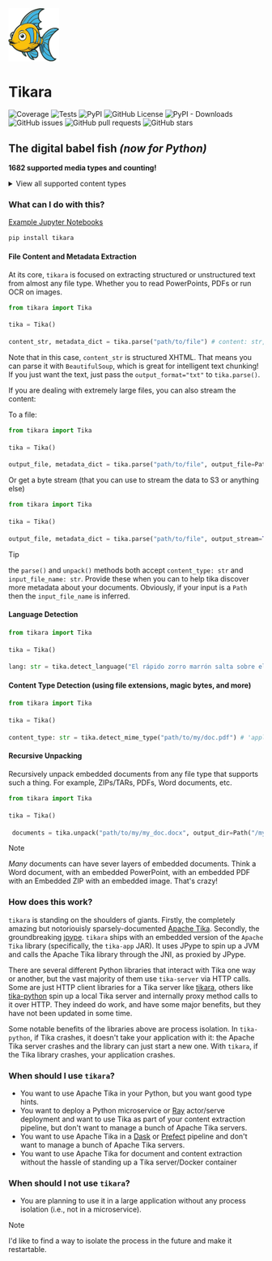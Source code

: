 <img src="https://raw.githubusercontent.com/baughmann/tikara/refs/heads/master/tikara_logo.svg" alt="Tikara Logo" style="width:100px;"/>

# Tikara

![Coverage](https://img.shields.io/badge/dynamic/xml?url=https://raw.githubusercontent.com/baughmann/tikara/refs/heads/master/coverage.xml&query=/coverage/@line-rate%20*%20100&suffix=%25&color=brightgreen&label=coverage) ![Tests](https://img.shields.io/badge/dynamic/xml?url=https://raw.githubusercontent.com/baughmann/tikara/refs/heads/master/junit.xml&query=/testsuites/testsuite/@tests&label=tests&color=green) ![PyPI](https://img.shields.io/pypi/v/tikara) ![GitHub License](https://img.shields.io/github/license/baughmann/tikara) ![PyPI - Downloads](https://img.shields.io/pypi/dm/tikara) ![GitHub issues](https://img.shields.io/github/issues/baughmann/tikara) ![GitHub pull requests](https://img.shields.io/github/issues-pr/baughmann/tikara) ![GitHub stars](https://img.shields.io/github/stars/baughmann/tikara?style=social)

## The digital babel fish _(now for Python)_

**1682 supported media types and counting!**

<details>
<summary>View all supported content types</summary>
    
    - `application/activemessage`
    - `application/andrew-inset`
    - `application/applefile`
    - `application/applixware`
    - `application/atom+xml`
    - `application/atomcat+xml`
    - `application/atomicmail`
    - `application/atomsvc+xml`
    - `application/auth-policy+xml`
    - `application/batch-smtp`
    - `application/beep+xml`
    - `application/bizagi-modeler`
    - `application/cals-1840`
    - `application/cbor`
    - `application/ccxml+xml`
    - `application/cea-2018+xml`
    - `application/cellml+xml`
    - `application/cnrp+xml`
    - `application/commonground`
    - `application/conference-info+xml`
    - `application/coreldraw`
    - `application/cpl+xml`
    - `application/csta+xml`
    - `application/cstadata+xml`
    - `application/cu-seeme`
    - `application/cybercash`
    - `application/dash+xml`
    - `application/davmount+xml`
    - `application/dca-rft`
    - `application/dec-dx`
    - `application/dialog-info+xml`
    - `application/dicom`
    - `application/dif+xml`
    - `application/dita+xml`
    - `application/dita+xml; format=concept`
    - `application/dita+xml; format=map`
    - `application/dita+xml; format=task`
    - `application/dita+xml; format=topic`
    - `application/dita+xml; format=val`
    - `application/dns`
    - `application/dvcs`
    - `application/ecmascript`
    - `application/edi-consent`
    - `application/edi-x12`
    - `application/edifact`
    - `application/emma+xml`
    - `application/envi.hdr`
    - `application/epp+xml`
    - `application/epub+zip`
    - `application/eshop`
    - `application/example`
    - `application/fastinfoset`
    - `application/fastsoap`
    - `application/fits`
    - `application/font-tdpfr`
    - `application/gzip`
    - `application/h224`
    - `application/http`
    - `application/hwp+zip`
    - `application/hyperstudio`
    - `application/ibe-key-request+xml`
    - `application/ibe-pkg-reply+xml`
    - `application/ibe-pp-data`
    - `application/iges`
    - `application/illustrator`
    - `application/illustrator+ps`
    - `application/im-iscomposing+xml`
    - `application/index`
    - `application/index.cmd`
    - `application/index.obj`
    - `application/index.response`
    - `application/index.vnd`
    - `application/inf`
    - `application/iotp`
    - `application/ipp`
    - `application/isup`
    - `application/java-archive`
    - `application/java-serialized-object`
    - `application/java-vm`
    - `application/json`
    - `application/kate`
    - `application/kpml-request+xml`
    - `application/kpml-response+xml`
    - `application/lost+xml`
    - `application/mac-binhex40`
    - `application/mac-compactpro`
    - `application/macwriteii`
    - `application/manifest+json`
    - `application/marc`
    - `application/mathematica`
    - `application/mathml+xml`
    - `application/mbms-associated-procedure-description+xml`
    - `application/mbms-deregister+xml`
    - `application/mbms-envelope+xml`
    - `application/mbms-msk+xml`
    - `application/mbms-msk-response+xml`
    - `application/mbms-protection-description+xml`
    - `application/mbms-reception-report+xml`
    - `application/mbms-register+xml`
    - `application/mbms-register-response+xml`
    - `application/mbms-user-service-description+xml`
    - `application/mbox`
    - `application/media_control+xml`
    - `application/mediaservercontrol+xml`
    - `application/mikey`
    - `application/moss-keys`
    - `application/moss-signature`
    - `application/mosskey-data`
    - `application/mosskey-request`
    - `application/mp4`
    - `application/mpeg4-generic`
    - `application/mpeg4-iod`
    - `application/mpeg4-iod-xmt`
    - `application/msword`
    - `application/msword2`
    - `application/msword5`
    - `application/mxf`
    - `application/nasdata`
    - `application/news-checkgroups`
    - `application/news-groupinfo`
    - `application/news-transmission`
    - `application/nss`
    - `application/ocsp-request`
    - `application/ocsp-response`
    - `application/octet-stream`
    - `application/oda`
    - `application/oebps-package+xml`
    - `application/ogg`
    - `application/onenote`
    - `application/onenote; format=one`
    - `application/onenote; format=onetoc2`
    - `application/onenote; format=package`
    - `application/onix-message+xml`
    - `application/onix-message-short+xml`
    - `application/parityfec`
    - `application/patch-ops-error+xml`
    - `application/pdf`
    - `application/pgp-encrypted`
    - `application/pgp-keys`
    - `application/pgp-signature`
    - `application/pics-rules`
    - `application/pidf+xml`
    - `application/pidf-diff+xml`
    - `application/pkcs10`
    - `application/pkcs7-mime`
    - `application/pkcs7-signature`
    - `application/pkix-cert`
    - `application/pkix-crl`
    - `application/pkix-pkipath`
    - `application/pkixcmp`
    - `application/pls+xml`
    - `application/poc-settings+xml`
    - `application/postscript`
    - `application/prs.alvestrand.titrax-sheet`
    - `application/prs.cww`
    - `application/prs.nprend`
    - `application/prs.plucker`
    - `application/qsig`
    - `application/quicktime`
    - `application/rdf+xml`
    - `application/reginfo+xml`
    - `application/relax-ng-compact-syntax`
    - `application/remote-printing`
    - `application/resource-lists+xml`
    - `application/resource-lists-diff+xml`
    - `application/riscos`
    - `application/rlmi+xml`
    - `application/rls-services+xml`
    - `application/rsd+xml`
    - `application/rss+xml`
    - `application/rtf`
    - `application/rtx`
    - `application/samlassertion+xml`
    - `application/samlmetadata+xml`
    - `application/sbml+xml`
    - `application/scvp-cv-request`
    - `application/scvp-cv-response`
    - `application/scvp-vp-request`
    - `application/scvp-vp-response`
    - `application/sdp`
    - `application/sereal`
    - `application/sereal; version=1`
    - `application/sereal; version=2`
    - `application/sereal; version=3`
    - `application/set-payment`
    - `application/set-payment-initiation`
    - `application/set-registration`
    - `application/set-registration-initiation`
    - `application/sgml`
    - `application/sgml-open-catalog`
    - `application/shf+xml`
    - `application/sieve`
    - `application/simple-filter+xml`
    - `application/simple-message-summary`
    - `application/simplesymbolcontainer`
    - `application/slate`
    - `application/sldworks`
    - `application/smil+xml`
    - `application/soap+fastinfoset`
    - `application/soap+xml`
    - `application/sparql-query`
    - `application/sparql-results+xml`
    - `application/spirits-event+xml`
    - `application/srgs`
    - `application/srgs+xml`
    - `application/ssml+xml`
    - `application/timestamp-query`
    - `application/timestamp-reply`
    - `application/timestamped-data`
    - `application/ttml+xml`
    - `application/tve-trigger`
    - `application/ulpfec`
    - `application/vemmi`
    - `application/vividence.scriptfile`
    - `application/vnd.3gpp.bsf+xml`
    - `application/vnd.3gpp.pic-bw-large`
    - `application/vnd.3gpp.pic-bw-small`
    - `application/vnd.3gpp.pic-bw-var`
    - `application/vnd.3gpp.sms`
    - `application/vnd.3gpp2.bcmcsinfo+xml`
    - `application/vnd.3gpp2.sms`
    - `application/vnd.3gpp2.tcap`
    - `application/vnd.3m.post-it-notes`
    - `application/vnd.accpac.simply.aso`
    - `application/vnd.accpac.simply.imp`
    - `application/vnd.acucobol`
    - `application/vnd.acucorp`
    - `application/vnd.adobe.aftereffects.project`
    - `application/vnd.adobe.aftereffects.template`
    - `application/vnd.adobe.air-application-installer-package+zip`
    - `application/vnd.adobe.indesign-idml-package`
    - `application/vnd.adobe.xdp+xml`
    - `application/vnd.adobe.xfdf`
    - `application/vnd.aether.imp`
    - `application/vnd.airzip.filesecure.azf`
    - `application/vnd.airzip.filesecure.azs`
    - `application/vnd.amazon.ebook`
    - `application/vnd.americandynamics.acc`
    - `application/vnd.amiga.ami`
    - `application/vnd.android.package-archive`
    - `application/vnd.anser-web-certificate-issue-initiation`
    - `application/vnd.anser-web-funds-transfer-initiation`
    - `application/vnd.antix.game-component`
    - `application/vnd.apple.installer+xml`
    - `application/vnd.apple.iwork`
    - `application/vnd.apple.keynote`
    - `application/vnd.apple.mpegurl`
    - `application/vnd.apple.numbers`
    - `application/vnd.apple.pages`
    - `application/vnd.apple.unknown.13`
    - `application/vnd.arastra.swi`
    - `application/vnd.audiograph`
    - `application/vnd.autopackage`
    - `application/vnd.avistar+xml`
    - `application/vnd.blueice.multipass`
    - `application/vnd.bluetooth.ep.oob`
    - `application/vnd.bmi`
    - `application/vnd.businessobjects`
    - `application/vnd.cab-jscript`
    - `application/vnd.canon-cpdl`
    - `application/vnd.canon-lips`
    - `application/vnd.cendio.thinlinc.clientconf`
    - `application/vnd.chemdraw+xml`
    - `application/vnd.chipnuts.karaoke-mmd`
    - `application/vnd.cinderella`
    - `application/vnd.cirpack.isdn-ext`
    - `application/vnd.claymore`
    - `application/vnd.clonk.c4group`
    - `application/vnd.commerce-battelle`
    - `application/vnd.commonspace`
    - `application/vnd.contact.cmsg`
    - `application/vnd.cosmocaller`
    - `application/vnd.crick.clicker`
    - `application/vnd.crick.clicker.keyboard`
    - `application/vnd.crick.clicker.palette`
    - `application/vnd.crick.clicker.template`
    - `application/vnd.crick.clicker.wordbank`
    - `application/vnd.criticaltools.wbs+xml`
    - `application/vnd.ctc-posml`
    - `application/vnd.ctct.ws+xml`
    - `application/vnd.cups-pdf`
    - `application/vnd.cups-postscript`
    - `application/vnd.cups-ppd`
    - `application/vnd.cups-raster`
    - `application/vnd.cups-raw`
    - `application/vnd.curl.car`
    - `application/vnd.curl.pcurl`
    - `application/vnd.cybank`
    - `application/vnd.data-vision.rdz`
    - `application/vnd.denovo.fcselayout-link`
    - `application/vnd.digilite.prolights`
    - `application/vnd.dir-bi.plate-dl-nosuffix`
    - `application/vnd.dna`
    - `application/vnd.dolby.mlp`
    - `application/vnd.dolby.mobile.1`
    - `application/vnd.dolby.mobile.2`
    - `application/vnd.dpgraph`
    - `application/vnd.dreamfactory`
    - `application/vnd.dvb.esgcontainer`
    - `application/vnd.dvb.ipdcdftnotifaccess`
    - `application/vnd.dvb.ipdcesgaccess`
    - `application/vnd.dvb.ipdcroaming`
    - `application/vnd.dvb.iptv.alfec-base`
    - `application/vnd.dvb.iptv.alfec-enhancement`
    - `application/vnd.dvb.notif-aggregate-root+xml`
    - `application/vnd.dvb.notif-container+xml`
    - `application/vnd.dvb.notif-generic+xml`
    - `application/vnd.dvb.notif-ia-msglist+xml`
    - `application/vnd.dvb.notif-ia-registration-request+xml`
    - `application/vnd.dvb.notif-ia-registration-response+xml`
    - `application/vnd.dvb.notif-init+xml`
    - `application/vnd.dxr`
    - `application/vnd.dynageo`
    - `application/vnd.ecdis-update`
    - `application/vnd.ecowin.chart`
    - `application/vnd.ecowin.filerequest`
    - `application/vnd.ecowin.fileupdate`
    - `application/vnd.ecowin.series`
    - `application/vnd.ecowin.seriesrequest`
    - `application/vnd.ecowin.seriesupdate`
    - `application/vnd.emclient.accessrequest+xml`
    - `application/vnd.enliven`
    - `application/vnd.epson.esf`
    - `application/vnd.epson.msf`
    - `application/vnd.epson.quickanime`
    - `application/vnd.epson.salt`
    - `application/vnd.epson.ssf`
    - `application/vnd.ericsson.quickcall`
    - `application/vnd.eszigno3+xml`
    - `application/vnd.etsi.aoc+xml`
    - `application/vnd.etsi.asic-e+zip`
    - `application/vnd.etsi.asic-s+zip`
    - `application/vnd.etsi.cug+xml`
    - `application/vnd.etsi.iptvcommand+xml`
    - `application/vnd.etsi.iptvdiscovery+xml`
    - `application/vnd.etsi.iptvprofile+xml`
    - `application/vnd.etsi.iptvsad-bc+xml`
    - `application/vnd.etsi.iptvsad-cod+xml`
    - `application/vnd.etsi.iptvsad-npvr+xml`
    - `application/vnd.etsi.iptvueprofile+xml`
    - `application/vnd.etsi.mcid+xml`
    - `application/vnd.etsi.sci+xml`
    - `application/vnd.etsi.simservs+xml`
    - `application/vnd.eudora.data`
    - `application/vnd.ezpix-album`
    - `application/vnd.ezpix-package`
    - `application/vnd.f-secure.mobile`
    - `application/vnd.fdf`
    - `application/vnd.fdsn.mseed`
    - `application/vnd.fdsn.seed`
    - `application/vnd.ffsns`
    - `application/vnd.fints`
    - `application/vnd.flographit`
    - `application/vnd.fluxtime.clip`
    - `application/vnd.font-fontforge-sfd`
    - `application/vnd.framemaker`
    - `application/vnd.frogans.fnc`
    - `application/vnd.frogans.ltf`
    - `application/vnd.fsc.weblaunch`
    - `application/vnd.fujitsu.oasys`
    - `application/vnd.fujitsu.oasys2`
    - `application/vnd.fujitsu.oasys3`
    - `application/vnd.fujitsu.oasysgp`
    - `application/vnd.fujitsu.oasysprs`
    - `application/vnd.fujixerox.art-ex`
    - `application/vnd.fujixerox.art4`
    - `application/vnd.fujixerox.ddd`
    - `application/vnd.fujixerox.docuworks`
    - `application/vnd.fujixerox.docuworks.binder`
    - `application/vnd.fujixerox.hbpl`
    - `application/vnd.fut-misnet`
    - `application/vnd.fuzzysheet`
    - `application/vnd.genomatix.tuxedo`
    - `application/vnd.geogebra.file`
    - `application/vnd.geogebra.tool`
    - `application/vnd.geometry-explorer`
    - `application/vnd.gmx`
    - `application/vnd.google-earth.kml+xml`
    - `application/vnd.google-earth.kmz`
    - `application/vnd.grafeq`
    - `application/vnd.gridmp`
    - `application/vnd.groove-account`
    - `application/vnd.groove-help`
    - `application/vnd.groove-identity-message`
    - `application/vnd.groove-injector`
    - `application/vnd.groove-tool-message`
    - `application/vnd.groove-tool-template`
    - `application/vnd.groove-vcard`
    - `application/vnd.handheld-entertainment+xml`
    - `application/vnd.hbci`
    - `application/vnd.hcl-bireports`
    - `application/vnd.hhe.lesson-player`
    - `application/vnd.hp-hpgl`
    - `application/vnd.hp-hpid`
    - `application/vnd.hp-hps`
    - `application/vnd.hp-jlyt`
    - `application/vnd.hp-pcl`
    - `application/vnd.hp-pclxl`
    - `application/vnd.httphone`
    - `application/vnd.hydrostatix.sof-data`
    - `application/vnd.hzn-3d-crossword`
    - `application/vnd.ibm.afplinedata`
    - `application/vnd.ibm.electronic-media`
    - `application/vnd.ibm.minipay`
    - `application/vnd.ibm.modcap`
    - `application/vnd.ibm.rights-management`
    - `application/vnd.ibm.secure-container`
    - `application/vnd.iccprofile`
    - `application/vnd.igloader`
    - `application/vnd.immervision-ivp`
    - `application/vnd.immervision-ivu`
    - `application/vnd.informedcontrol.rms+xml`
    - `application/vnd.informix-visionary`
    - `application/vnd.intercon.formnet`
    - `application/vnd.intertrust.digibox`
    - `application/vnd.intertrust.nncp`
    - `application/vnd.intu.qbo`
    - `application/vnd.intu.qfx`
    - `application/vnd.iptc.g2.catalogitem+xml`
    - `application/vnd.iptc.g2.conceptitem+xml`
    - `application/vnd.iptc.g2.knowledgeitem+xml`
    - `application/vnd.iptc.g2.newsitem+xml`
    - `application/vnd.iptc.g2.newsmessage+xml`
    - `application/vnd.iptc.g2.packageitem+xml`
    - `application/vnd.iptc.g2.planningitem+xml`
    - `application/vnd.ipunplugged.rcprofile`
    - `application/vnd.irepository.package+xml`
    - `application/vnd.is-xpr`
    - `application/vnd.isac.fcs`
    - `application/vnd.jam`
    - `application/vnd.japannet-directory-service`
    - `application/vnd.japannet-jpnstore-wakeup`
    - `application/vnd.japannet-payment-wakeup`
    - `application/vnd.japannet-registration`
    - `application/vnd.japannet-registration-wakeup`
    - `application/vnd.japannet-setstore-wakeup`
    - `application/vnd.japannet-verification`
    - `application/vnd.japannet-verification-wakeup`
    - `application/vnd.java.hprof`
    - `application/vnd.java.hprof.text`
    - `application/vnd.jcp.javame.midlet-rms`
    - `application/vnd.jisp`
    - `application/vnd.joost.joda-archive`
    - `application/vnd.kahootz`
    - `application/vnd.kde.karbon`
    - `application/vnd.kde.kchart`
    - `application/vnd.kde.kformula`
    - `application/vnd.kde.kivio`
    - `application/vnd.kde.kontour`
    - `application/vnd.kde.kpresenter`
    - `application/vnd.kde.kspread`
    - `application/vnd.kde.kword`
    - `application/vnd.kenameaapp`
    - `application/vnd.kidspiration`
    - `application/vnd.kinar`
    - `application/vnd.koan`
    - `application/vnd.kodak-descriptor`
    - `application/vnd.liberty-request+xml`
    - `application/vnd.llamagraphics.life-balance.desktop`
    - `application/vnd.llamagraphics.life-balance.exchange+xml`
    - `application/vnd.lotus-1-2-3`
    - `application/vnd.lotus-1-2-3; version=1`
    - `application/vnd.lotus-1-2-3; version=2`
    - `application/vnd.lotus-1-2-3; version=3`
    - `application/vnd.lotus-1-2-3; version=4`
    - `application/vnd.lotus-1-2-3; version=97+9.x`
    - `application/vnd.lotus-approach`
    - `application/vnd.lotus-freelance`
    - `application/vnd.lotus-notes`
    - `application/vnd.lotus-organizer`
    - `application/vnd.lotus-screencam`
    - `application/vnd.lotus-wordpro`
    - `application/vnd.macports.portpkg`
    - `application/vnd.marlin.drm.actiontoken+xml`
    - `application/vnd.marlin.drm.conftoken+xml`
    - `application/vnd.marlin.drm.license+xml`
    - `application/vnd.marlin.drm.mdcf`
    - `application/vnd.mcd`
    - `application/vnd.medcalcdata`
    - `application/vnd.mediastation.cdkey`
    - `application/vnd.meridian-slingshot`
    - `application/vnd.mfer`
    - `application/vnd.mfmp`
    - `application/vnd.micrografx.flo`
    - `application/vnd.micrografx.igx`
    - `application/vnd.mif`
    - `application/vnd.mindjet.mindmanager`
    - `application/vnd.minisoft-hp3000-save`
    - `application/vnd.mitsubishi.misty-guard.trustweb`
    - `application/vnd.mobius.daf`
    - `application/vnd.mobius.dis`
    - `application/vnd.mobius.mbk`
    - `application/vnd.mobius.mqy`
    - `application/vnd.mobius.msl`
    - `application/vnd.mobius.plc`
    - `application/vnd.mobius.txf`
    - `application/vnd.mophun.application`
    - `application/vnd.mophun.certificate`
    - `application/vnd.motorola.flexsuite`
    - `application/vnd.motorola.flexsuite.adsi`
    - `application/vnd.motorola.flexsuite.fis`
    - `application/vnd.motorola.flexsuite.gotap`
    - `application/vnd.motorola.flexsuite.kmr`
    - `application/vnd.motorola.flexsuite.ttc`
    - `application/vnd.motorola.flexsuite.wem`
    - `application/vnd.motorola.iprm`
    - `application/vnd.mozilla.xul+xml`
    - `application/vnd.ms-artgalry`
    - `application/vnd.ms-asf`
    - `application/vnd.ms-cab-compressed`
    - `application/vnd.ms-excel`
    - `application/vnd.ms-excel.addin.macroenabled.12`
    - `application/vnd.ms-excel.sheet.2`
    - `application/vnd.ms-excel.sheet.3`
    - `application/vnd.ms-excel.sheet.4`
    - `application/vnd.ms-excel.sheet.binary.macroenabled.12`
    - `application/vnd.ms-excel.sheet.macroenabled.12`
    - `application/vnd.ms-excel.template.macroenabled.12`
    - `application/vnd.ms-excel.workspace.3`
    - `application/vnd.ms-excel.workspace.4`
    - `application/vnd.ms-fontobject`
    - `application/vnd.ms-htmlhelp`
    - `application/vnd.ms-ims`
    - `application/vnd.ms-lrm`
    - `application/vnd.ms-outlook`
    - `application/vnd.ms-outlook-pst`
    - `application/vnd.ms-package.3dmanufacturing-3dmodel+xml`
    - `application/vnd.ms-pki.seccat`
    - `application/vnd.ms-pki.stl`
    - `application/vnd.ms-playready.initiator+xml`
    - `application/vnd.ms-powerpoint`
    - `application/vnd.ms-powerpoint.addin.macroenabled.12`
    - `application/vnd.ms-powerpoint.presentation.macroenabled.12`
    - `application/vnd.ms-powerpoint.slide.macroenabled.12`
    - `application/vnd.ms-powerpoint.slideshow.macroenabled.12`
    - `application/vnd.ms-powerpoint.template.macroenabled.12`
    - `application/vnd.ms-project`
    - `application/vnd.ms-spreadsheetml`
    - `application/vnd.ms-tnef`
    - `application/vnd.ms-visio.drawing`
    - `application/vnd.ms-visio.drawing.macroenabled.12`
    - `application/vnd.ms-visio.stencil`
    - `application/vnd.ms-visio.stencil.macroenabled.12`
    - `application/vnd.ms-visio.template`
    - `application/vnd.ms-visio.template.macroenabled.12`
    - `application/vnd.ms-wmdrm.lic-chlg-req`
    - `application/vnd.ms-wmdrm.lic-resp`
    - `application/vnd.ms-wmdrm.meter-chlg-req`
    - `application/vnd.ms-wmdrm.meter-resp`
    - `application/vnd.ms-word.document.macroenabled.12`
    - `application/vnd.ms-word.template.macroenabled.12`
    - `application/vnd.ms-word2006ml`
    - `application/vnd.ms-wordml`
    - `application/vnd.ms-works`
    - `application/vnd.ms-wpl`
    - `application/vnd.ms-xpsdocument`
    - `application/vnd.msa-disk-image`
    - `application/vnd.mseq`
    - `application/vnd.msign`
    - `application/vnd.multiad.creator`
    - `application/vnd.multiad.creator.cif`
    - `application/vnd.music-niff`
    - `application/vnd.musician`
    - `application/vnd.muvee.style`
    - `application/vnd.ncd.control`
    - `application/vnd.ncd.reference`
    - `application/vnd.nervana`
    - `application/vnd.netfpx`
    - `application/vnd.neurolanguage.nlu`
    - `application/vnd.noblenet-directory`
    - `application/vnd.noblenet-sealer`
    - `application/vnd.noblenet-web`
    - `application/vnd.nokia.catalogs`
    - `application/vnd.nokia.conml+wbxml`
    - `application/vnd.nokia.conml+xml`
    - `application/vnd.nokia.iptv.config+xml`
    - `application/vnd.nokia.isds-radio-presets`
    - `application/vnd.nokia.landmark+wbxml`
    - `application/vnd.nokia.landmark+xml`
    - `application/vnd.nokia.landmarkcollection+xml`
    - `application/vnd.nokia.n-gage.ac+xml`
    - `application/vnd.nokia.n-gage.data`
    - `application/vnd.nokia.n-gage.symbian.install`
    - `application/vnd.nokia.ncd`
    - `application/vnd.nokia.pcd+wbxml`
    - `application/vnd.nokia.pcd+xml`
    - `application/vnd.nokia.radio-preset`
    - `application/vnd.nokia.radio-presets`
    - `application/vnd.novadigm.edm`
    - `application/vnd.novadigm.edx`
    - `application/vnd.novadigm.ext`
    - `application/vnd.oasis.opendocument.base`
    - `application/vnd.oasis.opendocument.chart`
    - `application/vnd.oasis.opendocument.chart-template`
    - `application/vnd.oasis.opendocument.flat.presentation`
    - `application/vnd.oasis.opendocument.flat.spreadsheet`
    - `application/vnd.oasis.opendocument.flat.text`
    - `application/vnd.oasis.opendocument.formula`
    - `application/vnd.oasis.opendocument.formula-template`
    - `application/vnd.oasis.opendocument.graphics`
    - `application/vnd.oasis.opendocument.graphics-template`
    - `application/vnd.oasis.opendocument.image`
    - `application/vnd.oasis.opendocument.image-template`
    - `application/vnd.oasis.opendocument.presentation`
    - `application/vnd.oasis.opendocument.presentation-template`
    - `application/vnd.oasis.opendocument.spreadsheet`
    - `application/vnd.oasis.opendocument.spreadsheet-template`
    - `application/vnd.oasis.opendocument.text`
    - `application/vnd.oasis.opendocument.text-master`
    - `application/vnd.oasis.opendocument.text-template`
    - `application/vnd.oasis.opendocument.text-web`
    - `application/vnd.oasis.opendocument.tika.flat.document`
    - `application/vnd.obn`
    - `application/vnd.olpc-sugar`
    - `application/vnd.oma-scws-config`
    - `application/vnd.oma-scws-http-request`
    - `application/vnd.oma-scws-http-response`
    - `application/vnd.oma.bcast.associated-procedure-parameter+xml`
    - `application/vnd.oma.bcast.drm-trigger+xml`
    - `application/vnd.oma.bcast.imd+xml`
    - `application/vnd.oma.bcast.ltkm`
    - `application/vnd.oma.bcast.notification+xml`
    - `application/vnd.oma.bcast.provisioningtrigger`
    - `application/vnd.oma.bcast.sgboot`
    - `application/vnd.oma.bcast.sgdd+xml`
    - `application/vnd.oma.bcast.sgdu`
    - `application/vnd.oma.bcast.simple-symbol-container`
    - `application/vnd.oma.bcast.smartcard-trigger+xml`
    - `application/vnd.oma.bcast.sprov+xml`
    - `application/vnd.oma.bcast.stkm`
    - `application/vnd.oma.dcd`
    - `application/vnd.oma.dcdc`
    - `application/vnd.oma.dd2+xml`
    - `application/vnd.oma.drm.risd+xml`
    - `application/vnd.oma.group-usage-list+xml`
    - `application/vnd.oma.poc.detailed-progress-report+xml`
    - `application/vnd.oma.poc.final-report+xml`
    - `application/vnd.oma.poc.groups+xml`
    - `application/vnd.oma.poc.invocation-descriptor+xml`
    - `application/vnd.oma.poc.optimized-progress-report+xml`
    - `application/vnd.oma.xcap-directory+xml`
    - `application/vnd.omads-email+xml`
    - `application/vnd.omads-file+xml`
    - `application/vnd.omads-folder+xml`
    - `application/vnd.omaloc-supl-init`
    - `application/vnd.openofficeorg.autotext`
    - `application/vnd.openofficeorg.extension`
    - `application/vnd.openxmlformats-officedocument.presentationml.presentation`
    - `application/vnd.openxmlformats-officedocument.presentationml.slide`
    - `application/vnd.openxmlformats-officedocument.presentationml.slideshow`
    - `application/vnd.openxmlformats-officedocument.presentationml.template`
    - `application/vnd.openxmlformats-officedocument.spreadsheetml.sheet`
    - `application/vnd.openxmlformats-officedocument.spreadsheetml.template`
    - `application/vnd.openxmlformats-officedocument.wordprocessingml.document`
    - `application/vnd.openxmlformats-officedocument.wordprocessingml.template`
    - `application/vnd.osa.netdeploy`
    - `application/vnd.osgi.bundle`
    - `application/vnd.osgi.dp`
    - `application/vnd.otps.ct-kip+xml`
    - `application/vnd.palm`
    - `application/vnd.paos.xml`
    - `application/vnd.pg.format`
    - `application/vnd.pg.osasli`
    - `application/vnd.piaccess.application-licence`
    - `application/vnd.picsel`
    - `application/vnd.poc.group-advertisement+xml`
    - `application/vnd.pocketlearn`
    - `application/vnd.powerbuilder6`
    - `application/vnd.powerbuilder6-s`
    - `application/vnd.powerbuilder7`
    - `application/vnd.powerbuilder7-s`
    - `application/vnd.powerbuilder75`
    - `application/vnd.powerbuilder75-s`
    - `application/vnd.preminet`
    - `application/vnd.previewsystems.box`
    - `application/vnd.proteus.magazine`
    - `application/vnd.publishare-delta-tree`
    - `application/vnd.pvi.ptid1`
    - `application/vnd.pwg-multiplexed`
    - `application/vnd.pwg-xhtml-print+xml`
    - `application/vnd.qualcomm.brew-app-res`
    - `application/vnd.quark.quarkxpress`
    - `application/vnd.rapid`
    - `application/vnd.recordare.musicxml`
    - `application/vnd.recordare.musicxml+xml`
    - `application/vnd.renlearn.rlprint`
    - `application/vnd.rim.cod`
    - `application/vnd.rn-realmedia`
    - `application/vnd.route66.link66+xml`
    - `application/vnd.ruckus.download`
    - `application/vnd.s3sms`
    - `application/vnd.sbm.cid`
    - `application/vnd.sbm.mid2`
    - `application/vnd.scribus`
    - `application/vnd.sealed.3df`
    - `application/vnd.sealed.csf`
    - `application/vnd.sealed.doc`
    - `application/vnd.sealed.eml`
    - `application/vnd.sealed.mht`
    - `application/vnd.sealed.net`
    - `application/vnd.sealed.ppt`
    - `application/vnd.sealed.tiff`
    - `application/vnd.sealed.xls`
    - `application/vnd.sealedmedia.softseal.html`
    - `application/vnd.sealedmedia.softseal.pdf`
    - `application/vnd.seemail`
    - `application/vnd.sema`
    - `application/vnd.semd`
    - `application/vnd.semf`
    - `application/vnd.shana.informed.formdata`
    - `application/vnd.shana.informed.formtemplate`
    - `application/vnd.shana.informed.interchange`
    - `application/vnd.shana.informed.package`
    - `application/vnd.simtech-mindmapper`
    - `application/vnd.smaf`
    - `application/vnd.smart.teacher`
    - `application/vnd.software602.filler.form+xml`
    - `application/vnd.software602.filler.form-xml-zip`
    - `application/vnd.solent.sdkm+xml`
    - `application/vnd.spotfire.dxp`
    - `application/vnd.spotfire.sfs`
    - `application/vnd.sss-cod`
    - `application/vnd.sss-dtf`
    - `application/vnd.sss-ntf`
    - `application/vnd.stardivision.calc`
    - `application/vnd.stardivision.draw`
    - `application/vnd.stardivision.impress`
    - `application/vnd.stardivision.math`
    - `application/vnd.stardivision.writer`
    - `application/vnd.stardivision.writer-global`
    - `application/vnd.street-stream`
    - `application/vnd.sun.wadl+xml`
    - `application/vnd.sun.xml.calc`
    - `application/vnd.sun.xml.calc.template`
    - `application/vnd.sun.xml.draw`
    - `application/vnd.sun.xml.draw.template`
    - `application/vnd.sun.xml.impress`
    - `application/vnd.sun.xml.impress.template`
    - `application/vnd.sun.xml.math`
    - `application/vnd.sun.xml.writer`
    - `application/vnd.sun.xml.writer.global`
    - `application/vnd.sun.xml.writer.template`
    - `application/vnd.sus-calendar`
    - `application/vnd.svd`
    - `application/vnd.swiftview-ics`
    - `application/vnd.symbian.install`
    - `application/vnd.syncml+xml`
    - `application/vnd.syncml.dm+wbxml`
    - `application/vnd.syncml.dm+xml`
    - `application/vnd.syncml.dm.notification`
    - `application/vnd.syncml.ds.notification`
    - `application/vnd.tao.intent-module-archive`
    - `application/vnd.tcpdump.pcap`
    - `application/vnd.tcpdump.pcapng`
    - `application/vnd.tmobile-livetv`
    - `application/vnd.trid.tpt`
    - `application/vnd.triscape.mxs`
    - `application/vnd.trueapp`
    - `application/vnd.truedoc`
    - `application/vnd.ufdl`
    - `application/vnd.uiq.theme`
    - `application/vnd.umajin`
    - `application/vnd.unity`
    - `application/vnd.uoml+xml`
    - `application/vnd.uplanet.alert`
    - `application/vnd.uplanet.alert-wbxml`
    - `application/vnd.uplanet.bearer-choice`
    - `application/vnd.uplanet.bearer-choice-wbxml`
    - `application/vnd.uplanet.cacheop`
    - `application/vnd.uplanet.cacheop-wbxml`
    - `application/vnd.uplanet.channel`
    - `application/vnd.uplanet.channel-wbxml`
    - `application/vnd.uplanet.list`
    - `application/vnd.uplanet.list-wbxml`
    - `application/vnd.uplanet.listcmd`
    - `application/vnd.uplanet.listcmd-wbxml`
    - `application/vnd.uplanet.signal`
    - `application/vnd.vcx`
    - `application/vnd.vd-study`
    - `application/vnd.vectorworks`
    - `application/vnd.vidsoft.vidconference`
    - `application/vnd.visio`
    - `application/vnd.visionary`
    - `application/vnd.vividence.scriptfile`
    - `application/vnd.vsf`
    - `application/vnd.wap.sic`
    - `application/vnd.wap.slc`
    - `application/vnd.wap.wbxml`
    - `application/vnd.wap.wmlc`
    - `application/vnd.wap.wmlscriptc`
    - `application/vnd.webturbo`
    - `application/vnd.wfa.wsc`
    - `application/vnd.wmc`
    - `application/vnd.wmf.bootstrap`
    - `application/vnd.wolfram.wl`
    - `application/vnd.wordperfect`
    - `application/vnd.wordperfect; version=4.2`
    - `application/vnd.wordperfect; version=5.0`
    - `application/vnd.wordperfect; version=5.1`
    - `application/vnd.wordperfect; version=6.x`
    - `application/vnd.wqd`
    - `application/vnd.wrq-hp3000-labelled`
    - `application/vnd.wt.stf`
    - `application/vnd.wv.csp+wbxml`
    - `application/vnd.wv.csp+xml`
    - `application/vnd.wv.ssp+xml`
    - `application/vnd.xara`
    - `application/vnd.xfdl`
    - `application/vnd.xfdl.webform`
    - `application/vnd.xmi+xml`
    - `application/vnd.xmpie.cpkg`
    - `application/vnd.xmpie.dpkg`
    - `application/vnd.xmpie.plan`
    - `application/vnd.xmpie.ppkg`
    - `application/vnd.xmpie.xlim`
    - `application/vnd.yamaha.hv-dic`
    - `application/vnd.yamaha.hv-script`
    - `application/vnd.yamaha.hv-voice`
    - `application/vnd.yamaha.openscoreformat`
    - `application/vnd.yamaha.openscoreformat.osfpvg+xml`
    - `application/vnd.yamaha.smaf-audio`
    - `application/vnd.yamaha.smaf-phrase`
    - `application/vnd.yellowriver-custom-menu`
    - `application/vnd.zul`
    - `application/vnd.zzazz.deck+xml`
    - `application/voicexml+xml`
    - `application/warc`
    - `application/warc+gz`
    - `application/wasm`
    - `application/watcherinfo+xml`
    - `application/whoispp-query`
    - `application/whoispp-response`
    - `application/winhlp`
    - `application/wita`
    - `application/wordperfect5.1`
    - `application/wsdl+xml`
    - `application/wspolicy+xml`
    - `application/x-7z-compressed`
    - `application/x-abiword`
    - `application/x-ace-compressed`
    - `application/x-activemime`
    - `application/x-adobe-indesign`
    - `application/x-adobe-indesign-interchange`
    - `application/x-amf`
    - `application/x-amiga-disk-format`
    - `application/x-apple-diskimage`
    - `application/x-appleworks`
    - `application/x-archive`
    - `application/x-arj`
    - `application/x-asprs`
    - `application/x-atari-floppy-disk-image`
    - `application/x-authorware-bin`
    - `application/x-authorware-map`
    - `application/x-authorware-seg`
    - `application/x-axcrypt`
    - `application/x-bat`
    - `application/x-bcpio`
    - `application/x-bentley-besqlite`
    - `application/x-bentley-localization`
    - `application/x-berkeley-db`
    - `application/x-berkeley-db; format=btree`
    - `application/x-berkeley-db; format=btree; version=2`
    - `application/x-berkeley-db; format=btree; version=3`
    - `application/x-berkeley-db; format=btree; version=4`
    - `application/x-berkeley-db; format=hash`
    - `application/x-berkeley-db; format=hash; version=2`
    - `application/x-berkeley-db; format=hash; version=3`
    - `application/x-berkeley-db; format=hash; version=4`
    - `application/x-berkeley-db; format=hash; version=5`
    - `application/x-berkeley-db; format=log`
    - `application/x-berkeley-db; format=queue`
    - `application/x-bibtex-text-file`
    - `application/x-bittorrent`
    - `application/x-bplist`
    - `application/x-brotli`
    - `application/x-bzip`
    - `application/x-bzip2`
    - `application/x-cdf`
    - `application/x-cdlink`
    - `application/x-chat`
    - `application/x-chess-pgn`
    - `application/x-chrome-package`
    - `application/x-compress`
    - `application/x-coredump`
    - `application/x-corelpresentations`
    - `application/x-cpio`
    - `application/x-csh`
    - `application/x-dbf`
    - `application/x-debian-package`
    - `application/x-dex`
    - `application/x-director`
    - `application/x-doom`
    - `application/x-dosexec`
    - `application/x-dtbncx+xml`
    - `application/x-dtbook+xml`
    - `application/x-dtbresource+xml`
    - `application/x-dvd-ifo`
    - `application/x-dvi`
    - `application/x-ebu-stl`
    - `application/x-elc`
    - `application/x-elf`
    - `application/x-endnote-refer`
    - `application/x-endnote-style`
    - `application/x-erdas-hfa`
    - `application/x-esri-layer`
    - `application/x-esri-spatially-enabled-db`
    - `application/x-executable`
    - `application/x-fat-diskimage`
    - `application/x-fictionbook+xml`
    - `application/x-filemaker`
    - `application/x-font-adobe-metric`
    - `application/x-font-bdf`
    - `application/x-font-dos`
    - `application/x-font-framemaker`
    - `application/x-font-ghostscript`
    - `application/x-font-libgrx`
    - `application/x-font-linux-psf`
    - `application/x-font-otf`
    - `application/x-font-pcf`
    - `application/x-font-printer-metric`
    - `application/x-font-snf`
    - `application/x-font-speedo`
    - `application/x-font-sunos-news`
    - `application/x-font-ttf`
    - `application/x-font-type1`
    - `application/x-font-vfont`
    - `application/x-fossil-checkout`
    - `application/x-fossil-global-conf`
    - `application/x-fossil-repository`
    - `application/x-foxmail`
    - `application/x-futuresplash`
    - `application/x-geopackage`
    - `application/x-geopackage; version=1.1Or1.0`
    - `application/x-gnucash`
    - `application/x-gnumeric`
    - `application/x-grib`
    - `application/x-gtar`
    - `application/x-guitar-pro`
    - `application/x-hdf`
    - `application/x-httpresponse`
    - `application/x-hwp`
    - `application/x-hwp-v5`
    - `application/x-ibooks+zip`
    - `application/x-idl-save-file`
    - `application/x-internet-archive`
    - `application/x-isatab`
    - `application/x-isatab-assay`
    - `application/x-isatab-investigation`
    - `application/x-iso9660-image`
    - `application/x-itunes-bplist`
    - `application/x-itunes-ipa`
    - `application/x-java-jnilib`
    - `application/x-java-jnlp-file`
    - `application/x-java-keystore`
    - `application/x-java-pack200`
    - `application/x-jeol-jdf`
    - `application/x-jigdo`
    - `application/x-kdelnk`
    - `application/x-killustrator`
    - `application/x-latex`
    - `application/x-lha`
    - `application/x-lharc`
    - `application/x-lz4`
    - `application/x-lzip`
    - `application/x-lzma`
    - `application/x-mach-o`
    - `application/x-mach-o-bundle`
    - `application/x-mach-o-core`
    - `application/x-mach-o-dsym`
    - `application/x-mach-o-dylib`
    - `application/x-mach-o-dylib-stub`
    - `application/x-mach-o-dylinker`
    - `application/x-mach-o-executable`
    - `application/x-mach-o-fvmlib`
    - `application/x-mach-o-kext-bundle`
    - `application/x-mach-o-object`
    - `application/x-mach-o-preload`
    - `application/x-mach-o-universal`
    - `application/x-matlab-data`
    - `application/x-matroska`
    - `application/x-mbtiles`
    - `application/x-memgraph`
    - `application/x-mmm-digisonde`
    - `application/x-mobipocket-ebook`
    - `application/x-monotone-source-repo`
    - `application/x-ms-application`
    - `application/x-ms-asx`
    - `application/x-ms-compress-szdd`
    - `application/x-ms-installer`
    - `application/x-ms-nls`
    - `application/x-ms-owner`
    - `application/x-ms-wmd`
    - `application/x-ms-wmz`
    - `application/x-ms-xbap`
    - `application/x-msaccess`
    - `application/x-msbinder`
    - `application/x-mscardfile`
    - `application/x-msclip`
    - `application/x-msdownload`
    - `application/x-msdownload; format=pe`
    - `application/x-msdownload; format=pe-arm7`
    - `application/x-msdownload; format=pe-armLE`
    - `application/x-msdownload; format=pe-itanium`
    - `application/x-msdownload; format=pe32`
    - `application/x-msdownload; format=pe64`
    - `application/x-msmediaview`
    - `application/x-msmoney`
    - `application/x-mspublisher`
    - `application/x-msschedule`
    - `application/x-msterminal`
    - `application/x-mswrite`
    - `application/x-mysql-db`
    - `application/x-mysql-misam-compressed-index`
    - `application/x-mysql-misam-data`
    - `application/x-mysql-misam-index`
    - `application/x-mysql-table-definition`
    - `application/x-nesrom`
    - `application/x-netcdf`
    - `application/x-object`
    - `application/x-openscad`
    - `application/x-parquet`
    - `application/x-pds`
    - `application/x-pkcs12`
    - `application/x-pkcs7-certificates`
    - `application/x-pkcs7-certreqresp`
    - `application/x-plist`
    - `application/x-project`
    - `application/x-prt`
    - `application/x-quattro-pro`
    - `application/x-quattro-pro; version=1+5`
    - `application/x-quattro-pro; version=1-4`
    - `application/x-quattro-pro; version=5`
    - `application/x-quattro-pro; version=6`
    - `application/x-rar-compressed`
    - `application/x-rar-compressed; version=4`
    - `application/x-rar-compressed; version=5`
    - `application/x-roxio-toast`
    - `application/x-rpm`
    - `application/x-sas`
    - `application/x-sas-access`
    - `application/x-sas-audit`
    - `application/x-sas-backup`
    - `application/x-sas-catalog`
    - `application/x-sas-data`
    - `application/x-sas-data-index`
    - `application/x-sas-data-v6`
    - `application/x-sas-dmdb`
    - `application/x-sas-fdb`
    - `application/x-sas-itemstor`
    - `application/x-sas-mddb`
    - `application/x-sas-program-data`
    - `application/x-sas-putility`
    - `application/x-sas-transport`
    - `application/x-sas-utility`
    - `application/x-sas-view`
    - `application/x-sas-xport`
    - `application/x-sc`
    - `application/x-sfdu`
    - `application/x-sh`
    - `application/x-shapefile`
    - `application/x-shar`
    - `application/x-sharedlib`
    - `application/x-shockwave-flash`
    - `application/x-sibelius`
    - `application/x-silverlight-app`
    - `application/x-snappy-framed`
    - `application/x-spectrum-tzx`
    - `application/x-spss-sav`
    - `application/x-sqlite3`
    - `application/x-staroffice-template`
    - `application/x-stata-do`
    - `application/x-stata-dta`
    - `application/x-stata-dta; version=10`
    - `application/x-stata-dta; version=12`
    - `application/x-stata-dta; version=13`
    - `application/x-stata-dta; version=14`
    - `application/x-stata-dta; version=8`
    - `application/x-stuffit`
    - `application/x-stuffitx`
    - `application/x-subrip`
    - `application/x-sv4cpio`
    - `application/x-sv4crc`
    - `application/x-tar`
    - `application/x-tex`
    - `application/x-tex-tfm`
    - `application/x-tex-virtual-font`
    - `application/x-texinfo`
    - `application/x-texnicard`
    - `application/x-tika-iworks-protected`
    - `application/x-tika-java-enterprise-archive`
    - `application/x-tika-java-web-archive`
    - `application/x-tika-msoffice`
    - `application/x-tika-msoffice-embedded`
    - `application/x-tika-msoffice-embedded; format=comp_obj`
    - `application/x-tika-msoffice-embedded; format=ole10_native`
    - `application/x-tika-msworks-spreadsheet`
    - `application/x-tika-old-excel`
    - `application/x-tika-ooxml`
    - `application/x-tika-ooxml-protected`
    - `application/x-tika-staroffice`
    - `application/x-tika-unix-dump`
    - `application/x-tika-visio-ooxml`
    - `application/x-tmx`
    - `application/x-touhou`
    - `application/x-uc2-compressed`
    - `application/x-ustar`
    - `application/x-vhd`
    - `application/x-vmdk`
    - `application/x-vnd.datapackage+gz`
    - `application/x-vnd.datapackage+json`
    - `application/x-vnd.datapackage+zip`
    - `application/x-wacz`
    - `application/x-wais-source`
    - `application/x-webarchive`
    - `application/x-x509-cert`
    - `application/x-x509-cert; format=der`
    - `application/x-x509-cert; format=pem`
    - `application/x-x509-dsa-parameters`
    - `application/x-x509-ec-parameters`
    - `application/x-x509-key`
    - `application/x-x509-key; format=der`
    - `application/x-x509-key; format=pem`
    - `application/x-xfig`
    - `application/x-xliff+xml`
    - `application/x-xliff+zip`
    - `application/x-xmind`
    - `application/x-xpinstall`
    - `application/x-xz`
    - `application/x-zim`
    - `application/x-zoo`
    - `application/x400-bp`
    - `application/xcap-att+xml`
    - `application/xcap-caps+xml`
    - `application/xcap-el+xml`
    - `application/xcap-error+xml`
    - `application/xcap-ns+xml`
    - `application/xcon-conference-info+xml`
    - `application/xcon-conference-info-diff+xml`
    - `application/xenc+xml`
    - `application/xhtml+xml`
    - `application/xhtml-voice+xml`
    - `application/xml`
    - `application/xml-dtd`
    - `application/xml-external-parsed-entity`
    - `application/xmpp+xml`
    - `application/xop+xml`
    - `application/xquery`
    - `application/xslfo+xml`
    - `application/xslt+xml`
    - `application/xspf+xml`
    - `application/xv+xml`
    - `application/zip`
    - `application/zlib`
    - `application/zstd`
    - `audio/32kadpcm`
    - `audio/3gpp`
    - `audio/3gpp2`
    - `audio/ac3`
    - `audio/adpcm`
    - `audio/amr`
    - `audio/amr-wb`
    - `audio/amr-wb+`
    - `audio/asc`
    - `audio/basic`
    - `audio/bv16`
    - `audio/bv32`
    - `audio/clearmode`
    - `audio/cn`
    - `audio/dat12`
    - `audio/dls`
    - `audio/dsr-es201108`
    - `audio/dsr-es202050`
    - `audio/dsr-es202211`
    - `audio/dsr-es202212`
    - `audio/dvi4`
    - `audio/eac3`
    - `audio/evrc`
    - `audio/evrc-qcp`
    - `audio/evrc0`
    - `audio/evrc1`
    - `audio/evrcb`
    - `audio/evrcb0`
    - `audio/evrcb1`
    - `audio/evrcwb`
    - `audio/evrcwb0`
    - `audio/evrcwb1`
    - `audio/example`
    - `audio/g719`
    - `audio/g722`
    - `audio/g7221`
    - `audio/g723`
    - `audio/g726-16`
    - `audio/g726-24`
    - `audio/g726-32`
    - `audio/g726-40`
    - `audio/g728`
    - `audio/g729`
    - `audio/g7291`
    - `audio/g729d`
    - `audio/g729e`
    - `audio/gsm`
    - `audio/gsm-efr`
    - `audio/ilbc`
    - `audio/l16`
    - `audio/l20`
    - `audio/l24`
    - `audio/l8`
    - `audio/lpc`
    - `audio/midi`
    - `audio/mobile-xmf`
    - `audio/mp4`
    - `audio/mp4a-latm`
    - `audio/mpa`
    - `audio/mpa-robust`
    - `audio/mpeg`
    - `audio/mpeg4-generic`
    - `audio/ogg`
    - `audio/opus`
    - `audio/parityfec`
    - `audio/pcma`
    - `audio/pcma-wb`
    - `audio/pcmu`
    - `audio/pcmu-wb`
    - `audio/prs.sid`
    - `audio/qcelp`
    - `audio/red`
    - `audio/rtp-enc-aescm128`
    - `audio/rtp-midi`
    - `audio/rtx`
    - `audio/smv`
    - `audio/smv-qcp`
    - `audio/smv0`
    - `audio/sp-midi`
    - `audio/speex`
    - `audio/t140c`
    - `audio/t38`
    - `audio/telephone-event`
    - `audio/tone`
    - `audio/ulpfec`
    - `audio/vdvi`
    - `audio/vmr-wb`
    - `audio/vnd.3gpp.iufp`
    - `audio/vnd.4sb`
    - `audio/vnd.adobe.soundbooth`
    - `audio/vnd.audiokoz`
    - `audio/vnd.celp`
    - `audio/vnd.cisco.nse`
    - `audio/vnd.cmles.radio-events`
    - `audio/vnd.cns.anp1`
    - `audio/vnd.cns.inf1`
    - `audio/vnd.digital-winds`
    - `audio/vnd.dlna.adts`
    - `audio/vnd.dolby.heaac.1`
    - `audio/vnd.dolby.heaac.2`
    - `audio/vnd.dolby.mlp`
    - `audio/vnd.dolby.mps`
    - `audio/vnd.dolby.pl2`
    - `audio/vnd.dolby.pl2x`
    - `audio/vnd.dolby.pl2z`
    - `audio/vnd.dts`
    - `audio/vnd.dts.hd`
    - `audio/vnd.everad.plj`
    - `audio/vnd.hns.audio`
    - `audio/vnd.lucent.voice`
    - `audio/vnd.ms-playready.media.pya`
    - `audio/vnd.nokia.mobile-xmf`
    - `audio/vnd.nortel.vbk`
    - `audio/vnd.nuera.ecelp4800`
    - `audio/vnd.nuera.ecelp7470`
    - `audio/vnd.nuera.ecelp9600`
    - `audio/vnd.octel.sbc`
    - `audio/vnd.qcelp`
    - `audio/vnd.rhetorex.32kadpcm`
    - `audio/vnd.sealedmedia.softseal.mpeg`
    - `audio/vnd.vmx.cvsd`
    - `audio/vnd.wave`
    - `audio/vorbis`
    - `audio/vorbis-config`
    - `audio/x-aac`
    - `audio/x-adpcm`
    - `audio/x-aiff`
    - `audio/x-caf`
    - `audio/x-dec-adpcm`
    - `audio/x-dec-basic`
    - `audio/x-flac`
    - `audio/x-matroska`
    - `audio/x-mod`
    - `audio/x-mpegurl`
    - `audio/x-ms-wax`
    - `audio/x-ms-wma`
    - `audio/x-oggflac`
    - `audio/x-oggpcm`
    - `audio/x-pn-realaudio`
    - `audio/x-pn-realaudio-plugin`
    - `audio/x-psf`
    - `audio/x-sap`
    - `chemical/x-cdx`
    - `chemical/x-cif`
    - `chemical/x-cmdf`
    - `chemical/x-cml`
    - `chemical/x-csml`
    - `chemical/x-pdb`
    - `chemical/x-xyz`
    - `image/aces`
    - `image/avif`
    - `image/bmp`
    - `image/cgm`
    - `image/emf`
    - `image/example`
    - `image/fits`
    - `image/g3fax`
    - `image/gif`
    - `image/heic`
    - `image/heic-sequence`
    - `image/heif`
    - `image/heif-sequence`
    - `image/icns`
    - `image/ief`
    - `image/jp2`
    - `image/jpeg`
    - `image/jpm`
    - `image/jpx`
    - `image/jxl`
    - `image/naplps`
    - `image/nitf`
    - `image/png`
    - `image/prs.btif`
    - `image/prs.pti`
    - `image/svg+xml`
    - `image/t38`
    - `image/tiff`
    - `image/tiff-fx`
    - `image/vnd.adobe.photoshop`
    - `image/vnd.adobe.premiere`
    - `image/vnd.cns.inf2`
    - `image/vnd.dgn`
    - `image/vnd.dgn; version=7`
    - `image/vnd.dgn; version=8`
    - `image/vnd.djvu`
    - `image/vnd.dwg`
    - `image/vnd.dxb`
    - `image/vnd.dxf`
    - `image/vnd.dxf; format=ascii`
    - `image/vnd.dxf; format=binary`
    - `image/vnd.fastbidsheet`
    - `image/vnd.fpx`
    - `image/vnd.fst`
    - `image/vnd.fujixerox.edmics-mmr`
    - `image/vnd.fujixerox.edmics-rlc`
    - `image/vnd.globalgraphics.pgb`
    - `image/vnd.microsoft.icon`
    - `image/vnd.mix`
    - `image/vnd.ms-modi`
    - `image/vnd.net-fpx`
    - `image/vnd.radiance`
    - `image/vnd.sealed.png`
    - `image/vnd.sealedmedia.softseal.gif`
    - `image/vnd.sealedmedia.softseal.jpg`
    - `image/vnd.svf`
    - `image/vnd.wap.wbmp`
    - `image/vnd.xiff`
    - `image/vnd.zbrush.dcx`
    - `image/vnd.zbrush.pcx`
    - `image/webp`
    - `image/wmf`
    - `image/x-3ds`
    - `image/x-bpg`
    - `image/x-canon-cr2`
    - `image/x-canon-cr3`
    - `image/x-cmu-raster`
    - `image/x-cmx`
    - `image/x-dpx`
    - `image/x-emf-compressed`
    - `image/x-freehand`
    - `image/x-jbig2`
    - `image/x-jp2-codestream`
    - `image/x-jp2-container`
    - `image/x-niff`
    - `image/x-os2-graphics; charset=binary`
    - `image/x-pict`
    - `image/x-portable-anymap`
    - `image/x-portable-arbitrarymap`
    - `image/x-portable-bitmap`
    - `image/x-portable-graymap`
    - `image/x-portable-pixmap`
    - `image/x-raw-adobe`
    - `image/x-raw-canon`
    - `image/x-raw-casio`
    - `image/x-raw-epson`
    - `image/x-raw-fuji`
    - `image/x-raw-hasselblad`
    - `image/x-raw-imacon`
    - `image/x-raw-kodak`
    - `image/x-raw-leaf`
    - `image/x-raw-logitech`
    - `image/x-raw-mamiya`
    - `image/x-raw-minolta`
    - `image/x-raw-nikon`
    - `image/x-raw-olympus`
    - `image/x-raw-panasonic`
    - `image/x-raw-pentax`
    - `image/x-raw-phaseone`
    - `image/x-raw-rawzor`
    - `image/x-raw-red`
    - `image/x-raw-sigma`
    - `image/x-raw-sony`
    - `image/x-rgb`
    - `image/x-tga`
    - `image/x-xbitmap`
    - `image/x-xcf`
    - `image/x-xpixmap`
    - `image/x-xwindowdump`
    - `message/cpim`
    - `message/delivery-status`
    - `message/disposition-notification`
    - `message/example`
    - `message/external-body`
    - `message/global`
    - `message/global-delivery-status`
    - `message/global-disposition-notification`
    - `message/global-headers`
    - `message/http`
    - `message/imdn+xml`
    - `message/news`
    - `message/partial`
    - `message/rfc822`
    - `message/s-http`
    - `message/sip`
    - `message/sipfrag`
    - `message/tracking-status`
    - `message/vnd.si.simp`
    - `message/x-emlx`
    - `model/e57`
    - `model/example`
    - `model/iges`
    - `model/mesh`
    - `model/vnd.dwf`
    - `model/vnd.dwf; version=2`
    - `model/vnd.dwf; version=5`
    - `model/vnd.dwf; version=6`
    - `model/vnd.dwfx+xps`
    - `model/vnd.flatland.3dml`
    - `model/vnd.gdl`
    - `model/vnd.gs-gdl`
    - `model/vnd.gs.gdl`
    - `model/vnd.gtw`
    - `model/vnd.moml+xml`
    - `model/vnd.mts`
    - `model/vnd.parasolid.transmit.binary`
    - `model/vnd.parasolid.transmit.text`
    - `model/vnd.vtu`
    - `model/vrml`
    - `model/x.stl-ascii`
    - `model/x.stl-binary`
    - `multipart/alternative`
    - `multipart/appledouble`
    - `multipart/byteranges`
    - `multipart/digest`
    - `multipart/encrypted`
    - `multipart/example`
    - `multipart/form-data`
    - `multipart/header-set`
    - `multipart/mixed`
    - `multipart/parallel`
    - `multipart/related`
    - `multipart/report`
    - `multipart/signed`
    - `multipart/voice-message`
    - `text/asp`
    - `text/aspdotnet`
    - `text/calendar`
    - `text/css`
    - `text/csv`
    - `text/directory`
    - `text/dns`
    - `text/ecmascript`
    - `text/enriched`
    - `text/example`
    - `text/html`
    - `text/iso19139+xml`
    - `text/javascript`
    - `text/parityfec`
    - `text/plain`
    - `text/prs.fallenstein.rst`
    - `text/prs.lines.tag`
    - `text/red`
    - `text/rfc822-headers`
    - `text/richtext`
    - `text/rtp-enc-aescm128`
    - `text/rtx`
    - `text/sgml`
    - `text/t140`
    - `text/tab-separated-values`
    - `text/troff`
    - `text/ulpfec`
    - `text/uri-list`
    - `text/vnd.abc`
    - `text/vnd.curl`
    - `text/vnd.curl.dcurl`
    - `text/vnd.curl.mcurl`
    - `text/vnd.curl.scurl`
    - `text/vnd.dmclientscript`
    - `text/vnd.esmertec.theme-descriptor`
    - `text/vnd.fly`
    - `text/vnd.fmi.flexstor`
    - `text/vnd.graphviz`
    - `text/vnd.in3d.3dml`
    - `text/vnd.in3d.spot`
    - `text/vnd.iptc.anpa`
    - `text/vnd.iptc.newsml`
    - `text/vnd.iptc.nitf`
    - `text/vnd.latex-z`
    - `text/vnd.motorola.reflex`
    - `text/vnd.ms-mediapackage`
    - `text/vnd.net2phone.commcenter.command`
    - `text/vnd.si.uricatalogue`
    - `text/vnd.sun.j2me.app-descriptor`
    - `text/vnd.trolltech.linguist`
    - `text/vnd.wap.si`
    - `text/vnd.wap.sl`
    - `text/vnd.wap.wml`
    - `text/vnd.wap.wmlscript`
    - `text/vtt`
    - `text/x-actionscript`
    - `text/x-ada`
    - `text/x-applescript`
    - `text/x-asciidoc`
    - `text/x-aspectj`
    - `text/x-assembly`
    - `text/x-awk`
    - `text/x-basic`
    - `text/x-c++hdr`
    - `text/x-c++src`
    - `text/x-cgi`
    - `text/x-chdr`
    - `text/x-clojure`
    - `text/x-cobol`
    - `text/x-coffeescript`
    - `text/x-coldfusion`
    - `text/x-common-lisp`
    - `text/x-config`
    - `text/x-csharp`
    - `text/x-csrc`
    - `text/x-d`
    - `text/x-diff`
    - `text/x-eiffel`
    - `text/x-emacs-lisp`
    - `text/x-erlang`
    - `text/x-expect`
    - `text/x-forth`
    - `text/x-fortran`
    - `text/x-go`
    - `text/x-groovy`
    - `text/x-haml`
    - `text/x-haskell`
    - `text/x-haxe`
    - `text/x-idl`
    - `text/x-ini`
    - `text/x-java-properties`
    - `text/x-java-source`
    - `text/x-jsp`
    - `text/x-less`
    - `text/x-lex`
    - `text/x-log`
    - `text/x-lua`
    - `text/x-makefile`
    - `text/x-matlab`
    - `text/x-ml`
    - `text/x-modula`
    - `text/x-objcsrc`
    - `text/x-ocaml`
    - `text/x-pascal`
    - `text/x-perl`
    - `text/x-php`
    - `text/x-prolog`
    - `text/x-python`
    - `text/x-rexx`
    - `text/x-robots`
    - `text/x-rsrc`
    - `text/x-rst`
    - `text/x-ruby`
    - `text/x-scala`
    - `text/x-scheme`
    - `text/x-sed`
    - `text/x-setext`
    - `text/x-sql`
    - `text/x-stsrc`
    - `text/x-tcl`
    - `text/x-tika-text-based-message`
    - `text/x-uuencode`
    - `text/x-vbasic`
    - `text/x-vbdotnet`
    - `text/x-vbscript`
    - `text/x-vcalendar`
    - `text/x-vcard`
    - `text/x-verilog`
    - `text/x-vhdl`
    - `text/x-web-markdown`
    - `text/x-yacc`
    - `text/x-yaml`
    - `video/3gpp`
    - `video/3gpp-tt`
    - `video/3gpp2`
    - `video/bmpeg`
    - `video/bt656`
    - `video/celb`
    - `video/daala`
    - `video/dv`
    - `video/example`
    - `video/h261`
    - `video/h263`
    - `video/h263-1998`
    - `video/h263-2000`
    - `video/h264`
    - `video/iso.segment`
    - `video/jpeg`
    - `video/jpeg2000`
    - `video/mj2`
    - `video/mp1s`
    - `video/mp2p`
    - `video/mp2t`
    - `video/mp4`
    - `video/mp4v-es`
    - `video/mpeg`
    - `video/mpeg4-generic`
    - `video/mpv`
    - `video/nv`
    - `video/ogg`
    - `video/parityfec`
    - `video/pointer`
    - `video/quicktime`
    - `video/raw`
    - `video/rtp-enc-aescm128`
    - `video/rtx`
    - `video/smpte292m`
    - `video/theora`
    - `video/ulpfec`
    - `video/vc1`
    - `video/vnd.cctv`
    - `video/vnd.dlna.mpeg-tts`
    - `video/vnd.fvt`
    - `video/vnd.hns.video`
    - `video/vnd.iptvforum.1dparityfec-1010`
    - `video/vnd.iptvforum.1dparityfec-2005`
    - `video/vnd.iptvforum.2dparityfec-1010`
    - `video/vnd.iptvforum.2dparityfec-2005`
    - `video/vnd.iptvforum.ttsavc`
    - `video/vnd.iptvforum.ttsmpeg2`
    - `video/vnd.motorola.video`
    - `video/vnd.motorola.videop`
    - `video/vnd.mpegurl`
    - `video/vnd.ms-playready.media.pyv`
    - `video/vnd.nokia.interleaved-multimedia`
    - `video/vnd.nokia.videovoip`
    - `video/vnd.objectvideo`
    - `video/vnd.sealed.mpeg1`
    - `video/vnd.sealed.mpeg4`
    - `video/vnd.sealed.swf`
    - `video/vnd.sealedmedia.softseal.mov`
    - `video/vnd.vivo`
    - `video/webm`
    - `video/x-dirac`
    - `video/x-f4v`
    - `video/x-flc`
    - `video/x-fli`
    - `video/x-flv`
    - `video/x-jng`
    - `video/x-m4v`
    - `video/x-matroska`
    - `video/x-mng`
    - `video/x-ms-asf`
    - `video/x-ms-wm`
    - `video/x-ms-wmv`
    - `video/x-ms-wmx`
    - `video/x-ms-wvx`
    - `video/x-msvideo`
    - `video/x-oggrgb`
    - `video/x-ogguvs`
    - `video/x-oggyuv`
    - `video/x-ogm`
    - `video/x-sgi-movie`
    - `x-conference/x-cooltalk`

</details>

### What can I do with this?

[Example Jupyter Notebooks](https://github.com/baughmann/tikara/tree/master/examples)

```sh
pip install tikara
```

#### File Content and Metadata Extraction

At its core, `tikara` is focused on extracting structured or unstructured text from almost any file type. Whether you to read PowerPoints, PDFs or run OCR on images.

```python
from tikara import Tika

tika = Tika()

content_str, metadata_dict = tika.parse("path/to/file") # content: str, metadata: dict[str, Any]
```

Note that in this case, `content_str` is structured XHTML. That means you can parse it with `BeautifulSoup`, which is great for intelligent text chunking! If you just want the text, just pass the `output_format="txt"` to `tika.parse()`.

If you are dealing with extremely large files, you can also stream the content:

To a file:

```python
from tikara import Tika

tika = Tika()

output_file, metadata_dict = tika.parse("path/to/file", output_file=Path("path/to/output")) # content: Path, metadata: dict[str, Any]
```

Or get a byte stream (that you can use to stream the data to S3 or anything else)

```python
from tikara import Tika

tika = Tika()

output_file, metadata_dict = tika.parse("path/to/file", output_stream=True) # content: BinaryIO, metadata: dict[str, Any]
```

> [!TIP]
> the `parse()` and `unpack()` methods both accept `content_type: str` and `input_file_name: str`. Provide these when you can to help tika discover more metadata about your documents. Obviously, if your input is a `Path` then the `input_file_name` is inferred.

#### Language Detection

```python
from tikara import Tika

tika = Tika()

lang: str = tika.detect_language("El rápido zorro marrón salta sobre el perro perezoso") # 'es'
```

#### Content Type Detection (using file extensions, magic bytes, and more)

```python
from tikara import Tika

tika = Tika()

content_type: str = tika.detect_mime_type("path/to/my/doc.pdf") # 'application/pdf'
```

#### Recursive Unpacking

Recursively unpack embedded documents from any file type that supports such a thing. For example, ZIPs/TARs, PDFs, Word documents, etc.

```python
from tikara import Tika

tika = Tika()

 documents = tika.unpack("path/to/my/my_doc.docx", output_dir=Path("/my/output/dir"))
```

> [!NOTE]
> _Many_ documents can have sever layers of embedded documents. Think a Word document, with an embedded PowerPoint, with an embedded PDF with an Embedded ZIP with an embedded image. That's crazy!

### How does this work?

`tikara` is standing on the shoulders of giants. Firstly, the completely amazing but notoriouisly sparsely-documented [Apache Tika](https://tika.apache.org/). Secondly, the groundbreaking [jpype](https://jpype.readthedocs.io/en/latest/). `tikara` ships with an embedded version of the `Apache Tika` library (specifically, the `tika-app` JAR). It uses JPype to spin up a JVM and calls the Apache Tika library through the JNI, as proxied by JPype.

There are several different Python libraries that interact with Tika one way or another, but the vast majority of them use `tika-server` via HTTP calls. Some are just HTTP client libraries for a Tika server like [tikara](https://pypi.org/project/tikara/), others like [tika-python](https://github.com/chrismattmann/tika-python) spin up a local Tika server and internally proxy method calls to it over HTTP. They indeed do work, and have some major benefits, but they have not been updated in some time.

Some notable benefits of the libraries above are process isolation. In `tika-python`, if Tika crashes, it doesn't take your application with it: the Apache Tika server crashes and the library can just start a new one. With `tikara`, if the Tika library crashes, your application crashes.

### When should I use `tikara`?

- You want to use Apache Tika in your Python, but you want good type hints.
- You want to deploy a Python microservice or [Ray](https://ray.io) actor/serve deployment and want to use Tika as part of your content extraction pipeline, but don't want to manage a bunch of Apache Tika servers.
- You want to use Apache Tika in a [Dask](https://dask.org) or [Prefect](https://www.prefect.io) pipeline and don't want to manage a bunch of Apache Tika servers.
- You want to use Apache Tika for document and content extraction without the hassle of standing up a Tika server/Docker container

### When should I not use `tikara`?

- You are planning to use it in a large application without any process isolation (i.e., not in a microservice).

> [!NOTE]
> I'd like to find a way to isolate the process in the future and make it restartable.
